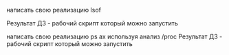 написать свою реализацию lsof

Результат ДЗ - рабочий скрипт который можно запустить

написать свою реализацию ps ax используя анализ /proc
Результат ДЗ - рабочий скрипт который можно запустить
